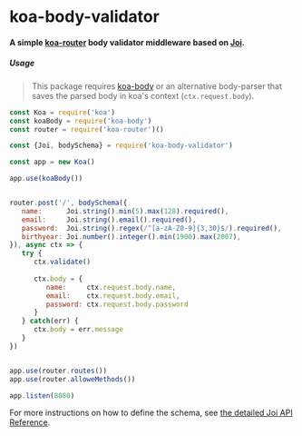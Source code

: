 # koa-body-validator
#### A simple [koa-router](https://www.npmjs.com/package/koa-router) body validator middleware based on [Joi](https://www.npmjs.com/package/joi).

##### Usage
> This package requires [koa-body](https://www.npmjs.com/package/koa-body) or an alternative body-parser that saves the parsed body in koa's context (`ctx.request.body`).
```javascript
const Koa = require('koa')
const koaBody = require('koa-body')
const router = require('koa-router')()

const {Joi, bodySchema} = require('koa-body-validator')

const app = new Koa()

app.use(koaBody())


router.post('/', bodySchema({
   name:      Joi.string().min(5).max(128).required(),
   email:     Joi.string().email().required(),
   password:  Joi.string().regex(/^[a-zA-Z0-9]{3,30}$/).required(),
   birthyear: Joi.number().integer().min(1900).max(2007),
}), async ctx => {
   try {
      ctx.validate()
      
      ctx.body = {
         name:     ctx.request.body.name,
         email:    ctx.request.body.email,
         password: ctx.request.body.password
      }
   } catch(err) {
      ctx.body = err.message
   }
})


app.use(router.routes())
app.use(router.alloweMethods())

app.listen(8080)
```

For more instructions on how to define the schema, see [the detailed Joi API Reference](https://github.com/hapijs/joi/blob/v14.3.1/API.md).